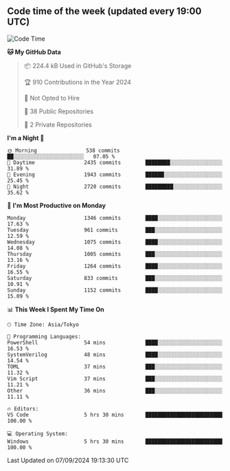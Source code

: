 ## Code time of the week (updated every 19:00 UTC)

<!--START_SECTION:waka-->
![Code Time](http://img.shields.io/badge/Code%20Time-3%2C611%20hrs%2044%20mins-blue)

**🐱 My GitHub Data** 

> 📦 224.4 kB Used in GitHub's Storage 
 > 
> 🏆 910 Contributions in the Year 2024
 > 
> 🚫 Not Opted to Hire
 > 
> 📜 38 Public Repositories 
 > 
> 🔑 2 Private Repositories 
 > 
**I'm a Night 🦉** 

```text
🌞 Morning                538 commits         ██░░░░░░░░░░░░░░░░░░░░░░░   07.05 % 
🌆 Daytime                2435 commits        ████████░░░░░░░░░░░░░░░░░   31.89 % 
🌃 Evening                1943 commits        ██████░░░░░░░░░░░░░░░░░░░   25.45 % 
🌙 Night                  2720 commits        █████████░░░░░░░░░░░░░░░░   35.62 % 
```
📅 **I'm Most Productive on Monday** 

```text
Monday                   1346 commits        ████░░░░░░░░░░░░░░░░░░░░░   17.63 % 
Tuesday                  961 commits         ███░░░░░░░░░░░░░░░░░░░░░░   12.59 % 
Wednesday                1075 commits        ████░░░░░░░░░░░░░░░░░░░░░   14.08 % 
Thursday                 1005 commits        ███░░░░░░░░░░░░░░░░░░░░░░   13.16 % 
Friday                   1264 commits        ████░░░░░░░░░░░░░░░░░░░░░   16.55 % 
Saturday                 833 commits         ███░░░░░░░░░░░░░░░░░░░░░░   10.91 % 
Sunday                   1152 commits        ████░░░░░░░░░░░░░░░░░░░░░   15.09 % 
```


📊 **This Week I Spent My Time On** 

```text
🕑︎ Time Zone: Asia/Tokyo

💬 Programming Languages: 
PowerShell               54 mins             ████░░░░░░░░░░░░░░░░░░░░░   16.53 % 
SystemVerilog            48 mins             ████░░░░░░░░░░░░░░░░░░░░░   14.54 % 
TOML                     37 mins             ███░░░░░░░░░░░░░░░░░░░░░░   11.32 % 
Vim Script               37 mins             ███░░░░░░░░░░░░░░░░░░░░░░   11.21 % 
Other                    36 mins             ███░░░░░░░░░░░░░░░░░░░░░░   11.11 % 

🔥 Editors: 
VS Code                  5 hrs 30 mins       █████████████████████████   100.00 % 

💻 Operating System: 
Windows                  5 hrs 30 mins       █████████████████████████   100.00 % 
```


 Last Updated on 07/09/2024 19:13:30 UTC
<!--END_SECTION:waka-->